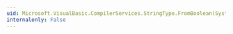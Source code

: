 ```yaml
---
uid: Microsoft.VisualBasic.CompilerServices.StringType.FromBoolean(System.Boolean)
internalonly: False
---
```

